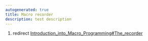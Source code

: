 ```yaml
---
autogenerated: true
title: Macro recorder
description: test description
---
```


1.  redirect [Introduction\_into\_Macro\_Programming\#The\_recorder](Introduction_into_Macro_Programming#The_recorder)
